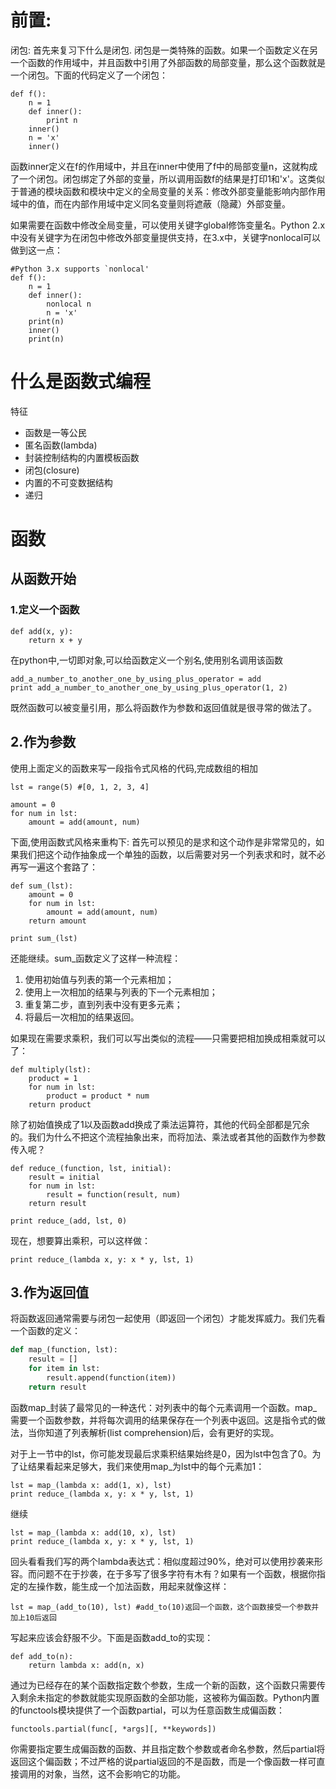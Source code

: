 # 前置:

闭包:
首先来复习下什么是闭包.
闭包是一类特殊的函数。如果一个函数定义在另一个函数的作用域中，并且函数中引用了外部函数的局部变量，那么这个函数就是一个闭包。下面的代码定义了一个闭包：
```
def f():
    n = 1
    def inner():
        print n
    inner()
    n = 'x'
    inner()
```
函数inner定义在f的作用域中，并且在inner中使用了f中的局部变量n，这就构成了一个闭包。闭包绑定了外部的变量，所以调用函数f的结果是打印1和'x'。这类似于普通的模块函数和模块中定义的全局变量的关系：修改外部变量能影响内部作用域中的值，而在内部作用域中定义同名变量则将遮蔽（隐藏）外部变量。

如果需要在函数中修改全局变量，可以使用关键字global修饰变量名。Python 2.x中没有关键字为在闭包中修改外部变量提供支持，在3.x中，关键字nonlocal可以做到这一点：
```
#Python 3.x supports `nonlocal'
def f():
    n = 1
    def inner():
        nonlocal n
        n = 'x'
    print(n)
    inner()
    print(n)
```
# 什么是函数式编程

特征

- 函数是一等公民
- 匿名函数(lambda) 
- 封装控制结构的内置模板函数 
- 闭包(closure) 
- 内置的不可变数据结构 
- 递归 

# 函数

## 从函数开始

### 1.定义一个函数
```
def add(x, y):
    return x + y
```
在python中,一切即对象,可以给函数定义一个别名,使用别名调用该函数
```
add_a_number_to_another_one_by_using_plus_operator = add
print add_a_number_to_another_one_by_using_plus_operator(1, 2)
```
既然函数可以被变量引用，那么将函数作为参数和返回值就是很寻常的做法了。

## 2.作为参数
使用上面定义的函数来写一段指令式风格的代码,完成数组的相加
```
lst = range(5) #[0, 1, 2, 3, 4]

amount = 0
for num in lst:
    amount = add(amount, num)
```
下面,使用函数式风格来重构下:
首先可以预见的是求和这个动作是非常常见的，如果我们把这个动作抽象成一个单独的函数，以后需要对另一个列表求和时，就不必再写一遍这个套路了：
```
def sum_(lst):
    amount = 0
    for num in lst:
        amount = add(amount, num)
    return amount
 
print sum_(lst)
```
还能继续。sum_函数定义了这样一种流程： 
1. 使用初始值与列表的第一个元素相加； 
2. 使用上一次相加的结果与列表的下一个元素相加； 
3. 重复第二步，直到列表中没有更多元素； 
4. 将最后一次相加的结果返回。

如果现在需要求乘积，我们可以写出类似的流程——只需要把相加换成相乘就可以了：
```
def multiply(lst):
    product = 1
    for num in lst:
        product = product * num
    return product
```
除了初始值换成了1以及函数add换成了乘法运算符，其他的代码全部都是冗余的。我们为什么不把这个流程抽象出来，而将加法、乘法或者其他的函数作为参数传入呢？
```
def reduce_(function, lst, initial):
    result = initial
    for num in lst:
        result = function(result, num)
    return result
 
print reduce_(add, lst, 0)
```
现在，想要算出乘积，可以这样做：
```
print reduce_(lambda x, y: x * y, lst, 1)
```
## 3.作为返回值
将函数返回通常需要与闭包一起使用（即返回一个闭包）才能发挥威力。我们先看一个函数的定义：
``` python
def map_(function, lst):
    result = []
    for item in lst:
        result.append(function(item))
    return result
```
函数map_封装了最常见的一种迭代：对列表中的每个元素调用一个函数。map_需要一个函数参数，并将每次调用的结果保存在一个列表中返回。这是指令式的做法，当你知道了列表解析(list comprehension)后，会有更好的实现。

对于上一节中的lst，你可能发现最后求乘积结果始终是0，因为lst中包含了0。为了让结果看起来足够大，我们来使用map_为lst中的每个元素加1：
```
lst = map_(lambda x: add(1, x), lst)
print reduce_(lambda x, y: x * y, lst, 1)
```
继续
```
lst = map_(lambda x: add(10, x), lst)
print reduce_(lambda x, y: x * y, lst, 1)
```
回头看看我们写的两个lambda表达式：相似度超过90%，绝对可以使用抄袭来形容。而问题不在于抄袭，在于多写了很多字符有木有？如果有一个函数，根据你指定的左操作数，能生成一个加法函数，用起来就像这样：
```
lst = map_(add_to(10), lst) #add_to(10)返回一个函数，这个函数接受一个参数并加上10后返回
```
写起来应该会舒服不少。下面是函数add_to的实现：
```
def add_to(n):
    return lambda x: add(n, x)
```
通过为已经存在的某个函数指定数个参数，生成一个新的函数，这个函数只需要传入剩余未指定的参数就能实现原函数的全部功能，这被称为偏函数。Python内置的functools模块提供了一个函数partial，可以为任意函数生成偏函数：
```
functools.partial(func[, *args][, **keywords])
```
你需要指定要生成偏函数的函数、并且指定数个参数或者命名参数，然后partial将返回这个偏函数；不过严格的说partial返回的不是函数，而是一个像函数一样可直接调用的对象，当然，这不会影响它的功能。
